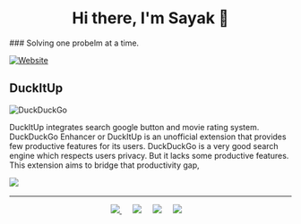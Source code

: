 <h1 align="center"> Hi there, I'm Sayak 👋 </h1>
### Solving one probelm at a time.

[![Website](https://img.shields.io/website?label=sayaksen.in&style=for-the-badge&url=http%3A%2F%2Fsayaksen.in)](http://sayaksen.in)

## DuckItUp 
![DuckDuckGo](https://www.vectorlogo.zone/logos/duckduckgo/duckduckgo-icon.svg "DuckDuckGo")


DuckItUp integrates search google button and movie rating system. 
DuckDuckGo Enhancer or DuckItUp is an unofficial extension that provides few productive features for its users. DuckDuckGo is a very good search engine which respects users privacy. But it lacks some productive features. This extension aims to bridge that productivity gap,


 <a href="https://chrome.google.com/webstore/detail/duckduckgo-enhancer/jmmkhgopncnabnhkedjfbeappnhfecej"><img src="https://img.shields.io/chrome-web-store/users/jmmkhgopncnabnhkedjfbeappnhfecej?color=yellow&label=extension%20users&style=for-the-badge" /></a>&nbsp;&nbsp;&nbsp;&nbsp;

--- 

<p align="center">
  <a href="https://dev.to/sayak9495"><img src="https://img.shields.io/badge/DEV.TO-%230A0A0A.svg?&style=for-the-badge&logo=dev-dot-to&logoColor=white" />       </a>&nbsp;&nbsp;&nbsp;&nbsp;
 <a href="https://www.linkedin.com/in/sayaksen/"><img src="https://img.shields.io/badge/linkedin-%230077B5.svg?&style=for-the-badge&logo=linkedin&logoColor=white" /></a>&nbsp;&nbsp;&nbsp;&nbsp;
<a href="https://instagram.com/sayaksen"><img src="https://img.shields.io/badge/instagram-%23D14836.svg?&style=for-the-badge&logo=instagram&logoColor=white" /></a>&nbsp;&nbsp;&nbsp;&nbsp;
<a href="https://twitter.com/sayak9495"><img src="https://img.shields.io/badge/twitter-%231DA1F2.svg?&style=for-the-badge&logo=twitter&logoColor=white" /></a>&nbsp;&nbsp;&nbsp;&nbsp;
<p>
